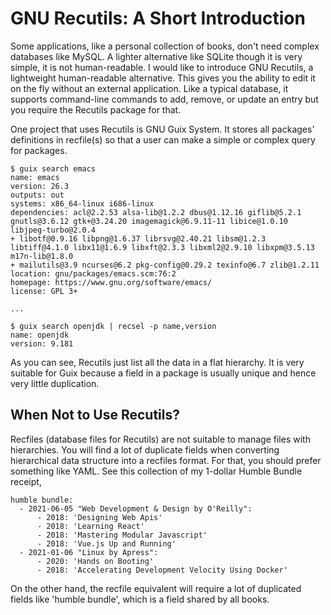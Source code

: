 # GNU Recutils: A Short Introduction

Some applications, like a personal collection of books, don't need complex databases like MySQL. A lighter alternative like SQLite though it is very simple, it is not human-readable. I would like to introduce GNU Recutils, a lightweight human-readable alternative. This gives you the ability to edit it on the fly without an external application. Like a typical database, it supports command-line commands to add, remove, or update an entry but you require the Recutils package for that.

One project that uses Recutils is GNU Guix System. It stores all packages' definitions in recfile(s) so that a user can make a simple or complex query for packages.

```console
$ guix search emacs
name: emacs
version: 26.3
outputs: out
systems: x86_64-linux i686-linux
dependencies: acl@2.2.53 alsa-lib@1.2.2 dbus@1.12.16 giflib@5.2.1 gnutls@3.6.12 gtk+@3.24.20 imagemagick@6.9.11-11 libice@1.0.10 libjpeg-turbo@2.0.4
+ libotf@0.9.16 libpng@1.6.37 librsvg@2.40.21 libsm@1.2.3 libtiff@4.1.0 libx11@1.6.9 libxft@2.3.3 libxml2@2.9.10 libxpm@3.5.13 m17n-lib@1.8.0
+ mailutils@3.9 ncurses@6.2 pkg-config@0.29.2 texinfo@6.7 zlib@1.2.11
location: gnu/packages/emacs.scm:76:2
homepage: https://www.gnu.org/software/emacs/
license: GPL 3+

...
```

```console
$ guix search openjdk | recsel -p name,version
name: openjdk
version: 9.181
```

As you can see, Recutils just list all the data in a flat hierarchy. It is very suitable for Guix because a field in a package is usually unique and hence very little duplication.

## When Not to Use Recutils?

Recfiles (database files for Recutils) are not suitable to manage files with hierarchies. You will find a lot of duplicate fields when converting hierarchical data structure into a recfiles format. For that, you should prefer something like YAML. See this collection of my 1-dollar Humble Bundle receipt,

```
humble bundle:
  - 2021-06-05 "Web Development & Design by O'Reilly":
      - 2018: 'Designing Web Apis'
      - 2018: 'Learning React'
      - 2018: 'Mastering Modular Javascript'
      - 2018: 'Vue.js Up and Running'
  - 2021-01-06 "Linux by Apress":
      - 2020: 'Hands on Booting'
      - 2018: 'Accelerating Development Velocity Using Docker'
```

On the other hand, the recfile equivalent will require a lot of duplicated fields like 'humble bundle', which is a field shared by all books.
